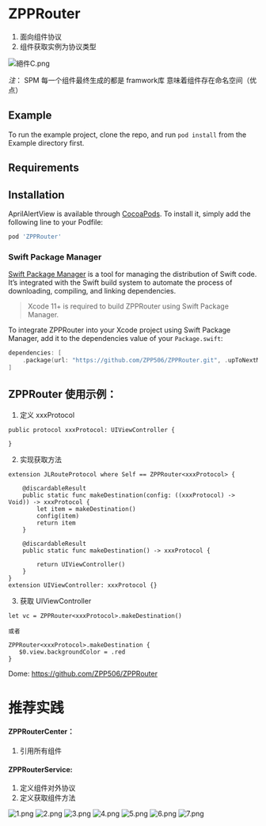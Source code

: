 # ZPPRouter
1. 面向组件协议
2. 组件获取实例为协议类型

![絕件C.png](https://upload-images.jianshu.io/upload_images/11285123-eea1e90a109092d5.png?imageMogr2/auto-orient/strip%7CimageView2/2/w/1240)


*注*： SPM 每一个组件最终生成的都是 framwork库 意味着组件存在命名空间（优点）

## Example

To run the example project, clone the repo, and run `pod install` from the Example directory first.

## Requirements


## Installation

AprilAlertView is available through [CocoaPods](https://cocoapods.org). To install
it, simply add the following line to your Podfile:

```ruby
pod 'ZPPRouter'
```

### Swift Package Manager

[Swift Package Manager](https://swift.org/package-manager/) is a tool for managing the distribution of Swift code. It’s integrated with the Swift build system to automate the process of downloading, compiling, and linking dependencies.

> Xcode 11+ is required to build ZPPRouter using Swift Package Manager.

To integrate ZPPRouter into your Xcode project using Swift Package Manager, add it to the dependencies value of your `Package.swift`:

```swift
dependencies: [
    .package(url: "https://github.com/ZPP506/ZPPRouter.git", .upToNextMajor(from: "0.1.1"))
]
```


## ZPPRouter 使用示例：
1. 定义 xxxProtocol
```
public protocol xxxProtocol: UIViewController {
    
}

```

2. 实现获取方法
```
extension JLRouteProtocol where Self == ZPPRouter<xxxProtocol> {
    
    @discardableResult
    public static func makeDestination(config: ((xxxProtocol) -> Void)) -> xxxProtocol {
        let item = makeDestination()
        config(item)
        return item
    }
    
    @discardableResult
    public static func makeDestination() -> xxxProtocol {
        
        return UIViewController()
    }
}
extension UIViewController: xxxProtocol {}

```

3. 获取 UIViewController 
```
let vc = ZPPRouter<xxxProtocol>.makeDestination()

或者

ZPPRouter<xxxProtocol>.makeDestination {
   $0.view.backgroundColor = .red
}

```
Dome: 
https://github.com/ZPP506/ZPPRouter

# 推荐实践

#### ZPPRouterCenter：
1. 引用所有组件 

#### ZPPRouterService:
1. 定义组件对外协议
2. 定义获取组件方法


![1.png](https://upload-images.jianshu.io/upload_images/11285123-2bc874d5653589f5.png?imageMogr2/auto-orient/strip%7CimageView2/2/w/1240)
![2.png](https://upload-images.jianshu.io/upload_images/11285123-d03fcd1762896a39.png?imageMogr2/auto-orient/strip%7CimageView2/2/w/1240)
![3.png](https://upload-images.jianshu.io/upload_images/11285123-a5d2ad82c99deb61.png?imageMogr2/auto-orient/strip%7CimageView2/2/w/1240)
![4.png](https://upload-images.jianshu.io/upload_images/11285123-b2d35bec74805639.png?imageMogr2/auto-orient/strip%7CimageView2/2/w/1240)
![5.png](https://upload-images.jianshu.io/upload_images/11285123-ec76236f919661e9.png?imageMogr2/auto-orient/strip%7CimageView2/2/w/1240)
![6.png](https://upload-images.jianshu.io/upload_images/11285123-ccb9703ed21f5dc0.png?imageMogr2/auto-orient/strip%7CimageView2/2/w/1240)
![7.png](https://upload-images.jianshu.io/upload_images/11285123-282d7f1d0d31da7d.png?imageMogr2/auto-orient/strip%7CimageView2/2/w/1240)
